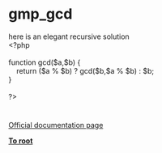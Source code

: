 # gmp_gcd




<div class="phpcode"><span class="html">
here is an elegant recursive solution<br><span class="default">&lt;?php&#xA0; &#xA0; <br><br></span><span class="keyword">function </span><span class="default">gcd</span><span class="keyword">(</span><span class="default">$a</span><span class="keyword">,</span><span class="default">$b</span><span class="keyword">) {<br>&#xA0; &#xA0; return (</span><span class="default">$a </span><span class="keyword">% </span><span class="default">$b</span><span class="keyword">) ? </span><span class="default">gcd</span><span class="keyword">(</span><span class="default">$b</span><span class="keyword">,</span><span class="default">$a </span><span class="keyword">% </span><span class="default">$b</span><span class="keyword">) : </span><span class="default">$b</span><span class="keyword">;<br>}<br><br></span><span class="default">?&gt;</span>
</span>
</div>
  

#

[Official documentation page](https://www.php.net/manual/en/function.gmp-gcd.php)

**[To root](/README.md)**